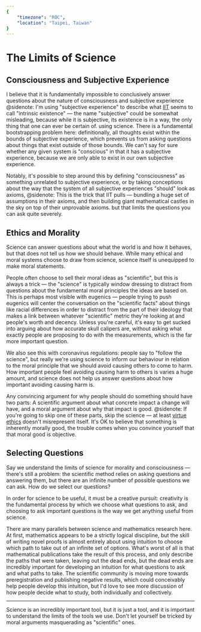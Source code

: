 ```yaml
---
{
	"timezone": "ROC",
	"location": "Taipei, Taiwan"
}
---
```

# The Limits of Science

## Consciousness and Subjective Experience

I believe that it is fundamentally impossible to conclusively answer questions about the nature of consciousness and subjective experience
@sidenote: I'm using "subjective experience" to describe what [IIT](https://en.wikipedia.org/wiki/Integrated_information_theory) seems to call "intrinsic existence" — the name "subjective" could be somewhat misleading, because while it is subjective, its existence is in a way, the only thing that one can ever be certain of.
using science. There is a fundamental bootstrapping problem here: definitionally, all thoughts exist within the bounds of subjective experience, which prevents us from asking questions about things that exist outside of those bounds. We can't say for sure whether any given system is "conscious" in that it has a subjective experience, because we are only able to exist in our own subjective experience.

Notably, it's possible to step around this by defining "consciousness" as something unrelated to subjective experience, or by taking conceptions about the way that the system of all subjective experiences "should" look as axioms,
@sidenote: This is the trick that IIT pulls — bundling a huge set of assumptions in their axioms, and then building giant mathematical castles in the sky on top of their unprovable axioms.
but that limits the questions you can ask quite severely.

## Ethics and Morality

Science can answer questions about what the world is and how it behaves, but that does not tell us how we should behave. While many ethical and moral systems choose to draw from science, science itself is unequipped to make moral statements.

People often choose to sell their moral ideas as "scientific", but this is always a trick — the "science" is typically window dressing to distract from questions about the fundamental moral principles the ideas are based on. This is perhaps most visible with eugenics — people trying to push eugenics will center the conversation on the "scientific facts" about things like racial differences in order to distract from the part of their ideology that makes a link between whatever "scientific" metric they're looking at and people's worth and decency. Unless you're careful, it's easy to get sucked into arguing about how accurate skull calipers are, without asking what exactly people are proposing to do with the measurements, which is the far more important question.

We also see this with coronavirus regulations: people say to "follow the science", but really we're using science to inform our behaviour in relation to the moral principle that we should avoid causing others to come to harm. How important people feel avoiding causing harm to others is varies a huge amount, and science does not help us answer questions about how important avoiding causing harm is.

Any convincing argument for why people should do something should have two parts: A scientific argument about what concrete impact a change will have, and a moral argument about why that impact is good.
@sidenote: If you're going to skip one of these parts, skip the science — at least [virtue ethics](https://en.wikipedia.org/wiki/Virtue_ethics) doesn't misrepresent itself. It's OK to believe that something is inherently morally good, the trouble comes when you convince yourself that that moral good is objective.

## Selecting Questions

Say we understand the limits of science for morality and consciousness — there's still a problem: the scientific method relies on asking questions and answering them, but there are an infinite number of possible questions we can ask. How do we select our questions? 

In order for science to be useful, it must be a creative pursuit: creativity is the fundamental process by which we choose what questions to ask, and choosing to ask important questions is the way we get anything useful from science.

There are many parallels between science and mathematics research here. At first, mathematics appears to be a strictly logical discipline, but the skill of writing novel proofs is almost entirely about using intuition to choose which path to take out of an infinite set of options. What's worst of all is that mathematical publications take the result of this process, and only describe the paths that were taken, leaving out the dead ends, but the dead ends are incredibly important for developing an intuition for what questions to ask and what paths to take. The scientific community is moving more towards preregistration and publishing negative results, which could conceivably help people develop this intuition, but I'd love to see more discussion of how people decide what to study, both individually and collectively.

---

Science is an incredibly important tool, but it is just a tool, and it is important to understand the limits of the tools we use. Don't let yourself be tricked by moral arguments masquerading as "scientific" ones.
